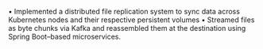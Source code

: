  • Implemented a distributed file replication system to sync data across Kubernetes nodes and their respective persistent
 volumes
  • Streamed files as byte chunks via Kafka and reassembled them at the destination using Spring Boot–based microservices.
